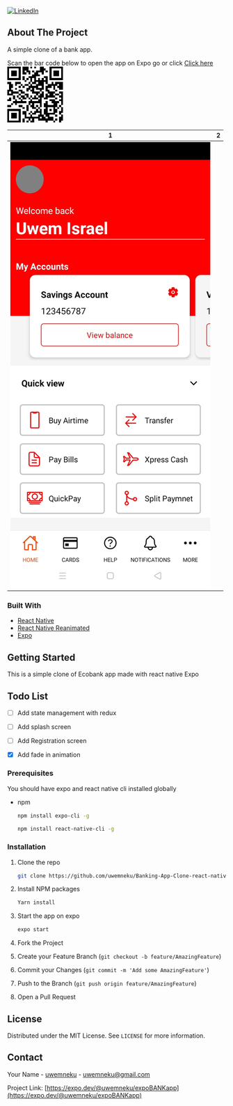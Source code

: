 
[![LinkedIn][linkedin-shield]][linkedin-url]



<!-- ABOUT THE PROJECT -->
## About The Project


A simple clone of a bank app.

Scan the bar code below to open the app on Expo go or click [Click here](https://expo.dev/@uwemneku/expoBANKapp)
![barcode][barcode]

1             |  2
:-------------------------:|:-------------------------:
![Product Name Screen Shot][product-screenshot]  | 

### Built With


* [React Native](https://reactnative.dev/)
* [React Native Reanimated](https://docs.swmansion.com/react-native-reanimated/)
* [Expo](https://docs.expo.dev/)



<!-- GETTING STARTED -->
## Getting Started

This is  a simple clone of Ecobank app made with react native Expo

## Todo List
- [ ] Add state management with redux
- [ ] Add splash screen
- [ ] Add Registration screen
- [X] Add fade in animation


### Prerequisites

You should have expo and react native cli installed globally
* npm
  ```sh
  npm install expo-cli -g 
  ```
  ```sh
  npm install react-native-cli -g 
  ```

### Installation


1. Clone the repo
   ```sh
   git clone https://github.com/uwemneku/Banking-App-Clone-react-native
   ```
2. Install NPM packages
   ```sh
   Yarn install
   ```
3. Start the app on expo
   ```sh
   expo start
   ```





4. Fork the Project
5. Create your Feature Branch (`git checkout -b feature/AmazingFeature`)
6. Commit your Changes (`git commit -m 'Add some AmazingFeature'`)
7. Push to the Branch (`git push origin feature/AmazingFeature`)
8. Open a Pull Request



<!-- LICENSE -->
## License

Distributed under the MIT License. See `LICENSE` for more information.



<!-- CONTACT -->
## Contact

Your Name - [uwemneku](https://twitter.com/uwemneku) - uwemneku@gmail.com

Project Link: [https://expo.dev/@uwemneku/expoBANKapp](https://expo.dev/@uwemneku/expoBANKapp)









<!-- MARKDOWN LINKS & IMAGES -->
<!-- https://www.markdownguide.org/basic-syntax/#reference-style-links -->
[contributors-shield]: https://img.shields.io/github/contributors/othneildrew/Best-README-Template.svg?style=for-the-badge
[contributors-url]: https://github.com/othneildrew/Best-README-Template/graphs/contributors
[forks-shield]: https://img.shields.io/github/forks/othneildrew/Best-README-Template.svg?style=for-the-badge
[forks-url]: https://github.com/othneildrew/Best-README-Template/network/members
[stars-shield]: https://img.shields.io/github/stars/othneildrew/Best-README-Template.svg?style=for-the-badge
[stars-url]: https://github.com/othneildrew/Best-README-Template/stargazers
[issues-shield]: https://img.shields.io/github/issues/othneildrew/Best-README-Template.svg?style=for-the-badge
[issues-url]: https://github.com/uwemneku/Banking-App-Clone-react-native/issues
[license-shield]: https://img.shields.io/github/license/othneildrew/Best-README-Template.svg?style=for-the-badge
[license-url]: https://www.linkedin.com/in/uwemisrael/Best-README-Template/blob/master/LICENSE.txt
[linkedin-shield]: https://img.shields.io/badge/-LinkedIn-black.svg?style=for-the-badge&logo=linkedin&colorB=555
[linkedin-url]: https://linkedin.com/in/othneildrew
[product-screenshot]: screenshots/1.jpg
[product-screenshot1]: screenshots/2.jpg
[barcode]: screenshots/barcode.png
